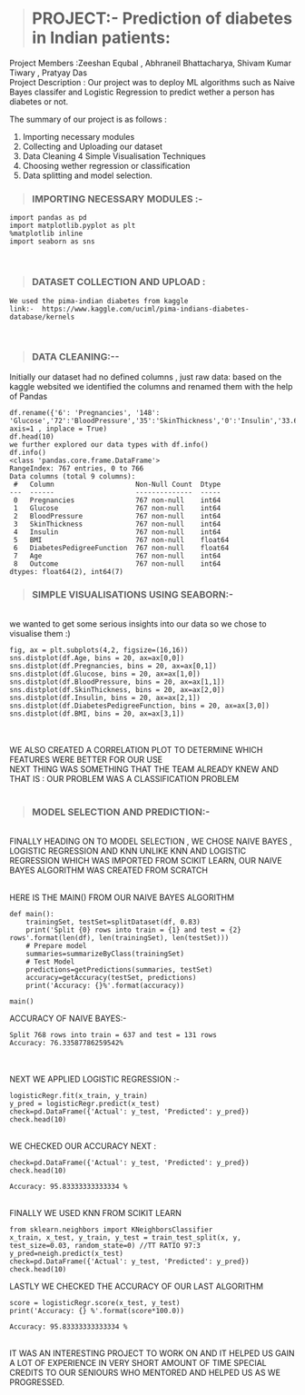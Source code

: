 ># PROJECT:- Prediction of diabetes in Indian patients:
Project Members :Zeeshan Equbal , Abhraneil Bhattacharya, Shivam Kumar Tiwary , Pratyay Das  
Project Description : Our project was to deploy ML algorithms such as Naive Bayes classifer and Logistic Regression to 
predict wether a person has diabetes or not.

The summary of our project is as follows :

1. Importing necessary modules 
2. Collecting and Uploading our dataset
3. Data Cleaning
4  Simple Visualisation Techniques 
5. Choosing wether regression or classification
6. Data splitting and model selection.


>### IMPORTING NECESSARY MODULES :-


```import numpy as np 
import pandas as pd 
import matplotlib.pyplot as plt
%matplotlib inline
import seaborn as sns
```

</br>

>### DATASET COLLECTION AND UPLOAD :
```
We used the pima-indian diabetes from kaggle 
link:-  https://www.kaggle.com/uciml/pima-indians-diabetes-database/kernels
```
</br>


>### DATA CLEANING:--</br>
Initially our dataset had no defined columns , just raw data:
based on the kaggle websited we identified the columns and renamed them with the help of Pandas</br>
```
df.rename({'6': 'Pregnancies', '148': 'Glucose','72':'BloodPressure','35':'SkinThickness','0':'Insulin','33.6':'BMI','0.627':'DiabetesPedigreeFunction','50':'Age','1':'Outcome'}, axis=1 , inplace = True)
df.head(10)
we further explored our data types with df.info()
df.info() 
<class 'pandas.core.frame.DataFrame'>
RangeIndex: 767 entries, 0 to 766
Data columns (total 9 columns):
 #   Column                    Non-Null Count  Dtype  
---  ------                    --------------  -----  
 0   Pregnancies               767 non-null    int64  
 1   Glucose                   767 non-null    int64  
 2   BloodPressure             767 non-null    int64  
 3   SkinThickness             767 non-null    int64  
 4   Insulin                   767 non-null    int64  
 5   BMI                       767 non-null    float64
 6   DiabetesPedigreeFunction  767 non-null    float64
 7   Age                       767 non-null    int64  
 8   Outcome                   767 non-null    int64  
dtypes: float64(2), int64(7)
```

>### SIMPLE VISUALISATIONS USING SEABORN:-
</br>
we wanted to get some serious insights into our data so we chose to visualise them :)

</br>

```
fig, ax = plt.subplots(4,2, figsize=(16,16))
sns.distplot(df.Age, bins = 20, ax=ax[0,0]) 
sns.distplot(df.Pregnancies, bins = 20, ax=ax[0,1]) 
sns.distplot(df.Glucose, bins = 20, ax=ax[1,0]) 
sns.distplot(df.BloodPressure, bins = 20, ax=ax[1,1]) 
sns.distplot(df.SkinThickness, bins = 20, ax=ax[2,0])
sns.distplot(df.Insulin, bins = 20, ax=ax[2,1])
sns.distplot(df.DiabetesPedigreeFunction, bins = 20, ax=ax[3,0]) 
sns.distplot(df.BMI, bins = 20, ax=ax[3,1])
```

</br>
</br>
WE ALSO CREATED A CORRELATION PLOT TO DETERMINE WHICH FEATURES WERE BETTER FOR OUR USE
</br>
NEXT THING WAS SOMETHING THAT THE TEAM ALREADY KNEW AND THAT IS : OUR PROBLEM WAS A CLASSIFICATION PROBLEM
</br>
</br>

>### MODEL SELECTION AND PREDICTION:-

</br>
FINALLY HEADING ON TO MODEL SELECTION , WE CHOSE NAIVE BAYES , LOGISTIC REGRESSION AND KNN
UNLIKE KNN AND LOGISTIC REGRESSION WHICH WAS IMPORTED FROM SCIKIT LEARN, OUR NAIVE BAYES ALGORITHM WAS CREATED FROM SCRATCH
</br>
</br>

HERE IS THE MAIN() FROM OUR NAIVE BAYES ALGORITHM

```
def main():
    trainingSet, testSet=splitDataset(df, 0.83)
    print('Split {0} rows into train = {1} and test = {2} rows'.format(len(df), len(trainingSet), len(testSet)))
    # Prepare model
    summaries=summarizeByClass(trainingSet)
    # Test Model
    predictions=getPredictions(summaries, testSet)
    accuracy=getAccuracy(testSet, predictions)
    print('Accuracy: {}%'.format(accuracy))
    
main()
```

ACCURACY OF NAIVE BAYES:-
</br>
```
Split 768 rows into train = 637 and test = 131 rows
Accuracy: 76.33587786259542%
```
</br>
</br>
NEXT WE APPLIED LOGISTIC REGRESSION :-
</br>

````
logisticRegr.fit(x_train, y_train)
y_pred = logisticRegr.predict(x_test)
check=pd.DataFrame({'Actual': y_test, 'Predicted': y_pred})
check.head(10)
````
</br>
WE CHECKED OUR ACCURACY NEXT :
</br>

```
check=pd.DataFrame({'Actual': y_test, 'Predicted': y_pred})
check.head(10)

Accuracy: 95.83333333333334 %
```
</br>
FINALLY WE USED KNN FROM SCIKIT LEARN 
</br>

```
from sklearn.neighbors import KNeighborsClassifier
x_train, x_test, y_train, y_test = train_test_split(x, y, test_size=0.03, random_state=0) //TT RATIO 97:3
y_pred=neigh.predict(x_test)
check=pd.DataFrame({'Actual': y_test, 'Predicted': y_pred})
check.head(10)
```

LASTLY WE CHECKED THE ACCURACY OF OUR LAST ALGORITHM

```
score = logisticRegr.score(x_test, y_test)
print('Accuracy: {} %'.format(score*100.0))

Accuracy: 95.83333333333334 %
```

</br>
IT WAS AN INTERESTING PROJECT TO WORK ON AND IT HELPED US GAIN A LOT OF EXPERIENCE IN VERY SHORT AMOUNT OF TIME 
SPECIAL CREDITS TO OUR SENIOURS WHO MENTORED AND HELPED US AS WE PROGRESSED.